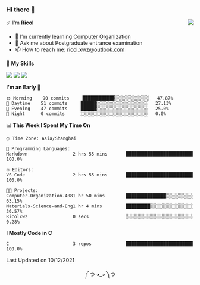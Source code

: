 ### Hi there 👋

<a href="#">
  <img align="right" src="https://github-readme-stats.vercel.app/api?username=Ricolxwz&count_private=true&show_icons=true&theme=prussian" />
</a>

☄️ I‘m **Ricol**

- 🌱 I’m currently learning [Computer Organization](https://github.com/Ricolxwz/Computer-Organization-408)
- 💬 Ask me about Postgraduate entrance examination
- 📫 How to reach me: ricol.xwz@outlook.com

🌟 **My Skills**

![](https://img.shields.io/badge/-Git-000000?style=flat-square&logo=git&logoColor=fff)
![](https://img.shields.io/badge/-C-3e74a2?style=flat-square&logo=C&logoColor=fff)
![](https://img.shields.io/badge/-Python-4fc08d?style=flat-square&logo=python&logoColor=fff)

<!--START_SECTION:waka-->
**I'm an Early 🐤** 

```text
🌞 Morning    90 commits     ████████████░░░░░░░░░░░░░   47.87% 
🌆 Daytime    51 commits     ██████░░░░░░░░░░░░░░░░░░░   27.13% 
🌃 Evening    47 commits     ██████░░░░░░░░░░░░░░░░░░░   25.0% 
🌙 Night      0 commits      ░░░░░░░░░░░░░░░░░░░░░░░░░   0.0%

```


📊 **This Week I Spent My Time On** 

```text
⌚︎ Time Zone: Asia/Shanghai

💬 Programming Languages: 
Markdown                 2 hrs 55 mins       █████████████████████████   100.0%

🔥 Editors: 
VS Code                  2 hrs 55 mins       █████████████████████████   100.0%

🐱‍💻 Projects: 
Computer-Organization-4081 hr 50 mins        ███████████████░░░░░░░░░░   63.15% 
Materials-Science-and-Eng1 hr 4 mins         █████████░░░░░░░░░░░░░░░░   36.57% 
Ricolxwz                 0 secs              ░░░░░░░░░░░░░░░░░░░░░░░░░   0.28%

```

**I Mostly Code in C** 

```text
C                        3 repos             █████████████████████████   100.0%

```



 Last Updated on 10/12/2021
<!--END_SECTION:waka-->

<div align="center">
༼ つ ◕_◕ ༽つ
</div>
